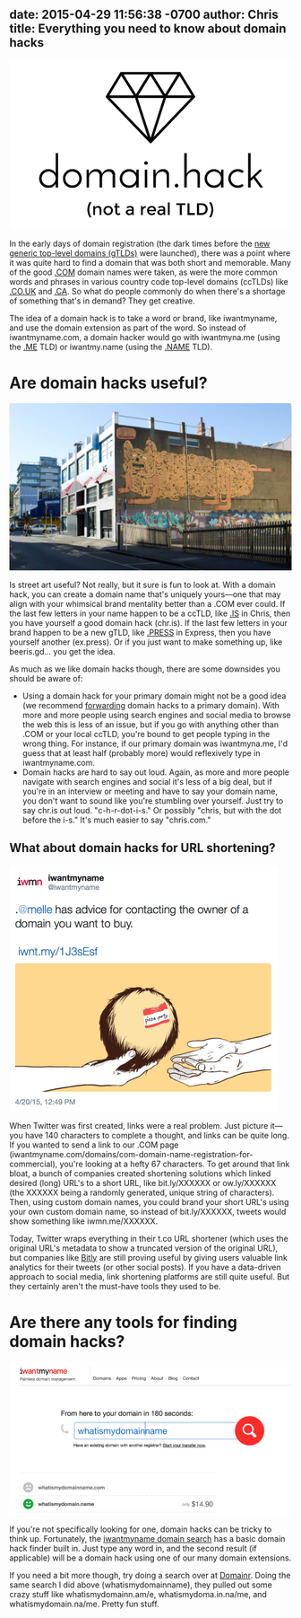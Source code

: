 date: 2015-04-29 11:56:38 -0700
author: Chris
title: Everything you need to know about domain hacks
----

<!-- excerpt -->

![domain dot hack](/media/2015-04-29-domain-dot-hack.png)

In the early days of domain registration (the dark times before the [new generic top-level domains (gTLDs)](https://iwantmyname.com/domains/new-gtld-domain-extensions) were launched), there was a point where it was quite hard to find a domain that was both short and memorable. Many of the good [.COM](https://iwantmyname.com/domains/com-domain-name-registration-for-commercial) domain names were taken, as were the more common words and phrases in various country code top-level domains (ccTLDs) like [.CO.UK](https://iwantmyname.com/domains/co.uk-british-domain-name-registration-for-united-kingdom) and [.CA](https://iwantmyname.com/domains/ca-canadian-domain-name-registration-for-canada). So what do people commonly do when there's a shortage of something that's in demand? They get creative. 

The idea of a domain hack is to take a word or brand, like iwantmyname, and use the domain extension as part of the word. So instead of iwantmyname.com, a domain hacker would go with iwantmyna.me (using the [.ME](https://iwantmyname.com/domains/me-montenegrean-domain-name-registration-for-montenegro) TLD) or iwantmy.name (using the [.NAME](https://iwantmyname.com/domains/name-domain-name-registration-for-names) TLD). 

<!-- /excerpt -->

# Are domain hacks useful?

![street art](/media/2015-04-29-street-art.jpg)

Is street art useful? Not really, but it sure is fun to look at. With a domain hack, you can create a domain name that's uniquely yours—one that may align with your whimsical brand mentality better than a .COM ever could. If the last few letters in your name happen to be a ccTLD, like [.IS](https://iwantmyname.com/domains/is-icelandic-domain-name-registration-for-iceland) in Chris, then you have yourself a good domain hack (chr.is). If the last few letters in your brand happen to be a new gTLD, like [.PRESS](https://iwantmyname.com/domains/dot-press) in Express, then you have yourself another (ex.press). Or if you just want to make something up, like beeris.gd... you get the idea.

As much as we like domain hacks though, there are some downsides you should be aware of:

+ Using a domain hack for your primary domain might not be a good idea (we recommend [forwarding](https://help.iwantmyname.com/customer/portal/articles/1418597-how-do-i-set-up-forwarding-with-my-domain-) domain hacks to a primary domain). With more and more people using search engines and social media to browse the web this is less of an issue, but if you go with anything other than .COM or your local ccTLD, you're bound to get people typing in the wrong thing. For instance, if our primary domain was iwantmyna.me, I'd guess that at least half (probably more) would reflexively type in iwantmyname.com. 
+ Domain hacks are hard to say out loud. Again, as more and more people navigate with search engines and social it's less of a big deal, but if you're in an interview or meeting and have to say your domain name, you don't want to sound like you're stumbling over yourself. Just try to say chr.is out loud. "c-h-r-dot-i-s." Or possibly "chris, but with the dot before the i-s." It's much easier to say "chris.com." 

## What about domain hacks for URL shortening?

![Short link](/media/2015-04-29-short-link.png)

When Twitter was first created, links were a real problem. Just picture it—you have 140 characters to complete a thought, and links can be quite long. If you wanted to send a link to our .COM page (iwantmyname.com/domains/com-domain-name-registration-for-commercial), you're looking at a hefty 67 characters. To get around that link bloat, a bunch of companies created shortening solutions which linked desired (long) URL's to a short URL, like bit.ly/XXXXXX or ow.ly/XXXXXX (the XXXXXX being a randomly generated, unique string of characters). Then, using custom domain names, you could brand your short URL's using your own custom domain name, so instead of bit.ly/XXXXXX, tweets would show something like iwmn.me/XXXXXX. 

Today, Twitter wraps everything in their t.co URL shortener (which uses the original URL's metadata to show a truncated version of the original URL), but companies like [Bitly](https://iwantmyname.com/services/url-shortener/bit.ly-pro-custom-domain-short-url-forwarding-service) are still proving useful by giving users valuable link analytics for their tweets (or other social posts). If you have a data-driven approach to social media, link shortening platforms are still quite useful. But they certainly aren't the must-have tools they used to be. 

# Are there any tools for finding domain hacks?

![iwantmyname search](/media/2015-04-29-domain-hack.png)

If you're not specifically looking for one, domain hacks can be tricky to think up. Fortunately, the [iwantmyname domain search](https://iwantmyname.com) has a basic domain hack finder built in. Just type any word in, and the second result (if applicable) will be a domain hack using one of our many domain extensions. 

If you need a bit more though, try doing a search over at [Domainr](https://domainr.com). Doing the same search I did above (whatismydomainname), they pulled out some crazy stuff like whatismydomainn.am/e, whatismydoma.in.na/me, and whatismydomain.na/me. Pretty fun stuff.